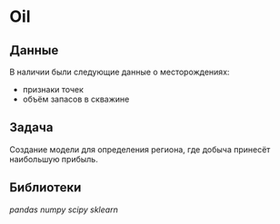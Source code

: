 # Oil

## Данные

В наличии были следующие данные о месторождениях:

- признаки точек 
- объём запасов в скважине

## Задача
Создание модели для определения региона, где добыча принесёт наибольшую прибыль.

## Библиотеки
*pandas numpy scipy sklearn*
